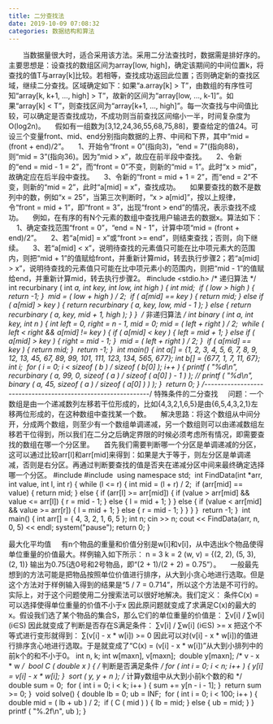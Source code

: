 ```yaml
---
title: 二分查找法
date: 2019-10-09 07:08:32
categories: 数据结构和算法
---
```

&emsp;&emsp;当数据量很大时，适合采用该方法。采用二分法查找时，数据需是排好序的。主要思想是：设查找的数组区间为array[low, high]，确定该期间的中间位置k，将查找的值T与array[k]比较。若相等，查找成功返回此位置；否则确定新的查找区域，继续二分查找。区域确定如下：如果“a.array[k] > T”，由数组的有序性可知“array[k, k+1, …, high] > T”，故新的区间为“array[low, …, k-1]”。如果“array[k] < T”，则查找区间为“array[k+1, …, high]”。每一次查找与中间值比较，可以确定是否查找成功，不成功则当前查找区间缩小一半，时间复杂度为O(log2n)。
    假如有一组数为[3,12,24,36,55,68,75,88]，要查给定的值24。可设三个变量front、mid、end分别指向数据的上界、中间和下界，其中“mid = (front + end)/2”。
    1、开始令“front = 0”(指向3)，“end = 7”(指向88)，则“mid = 3”(指向36)。因为“mid > x”，故应在前半段中查找。
    2、令新的“end = mid - 1 = 2”，而“front = 0”不变，则新的“mid = 1”。此时“x > mid”，故确定应在后半段中查找。
    3、令新的“front = mid + 1 = 2”，而“end = 2”不变，则新的“mid = 2”，此时“a[mid] = x”，查找成功。
    如果要查找的数不是数列中的数，例如“x = 25”，当第三次判断时，“x > a[mid]”，按以上规律，令“front = mid + 1”，即“front = 3”，出现“front > end”的情况，表示查找不成功。
    例如，在有序的有N个元素的数组中查找用户输进去的数据x。算法如下：
    1、确定查找范围“front = 0”，“end = N - 1”，计算中项“mid = (front + end)/2”。
    2、若“a[mid] = x”或“front >= end”，则结束查找；否则，向下继续。
    3、若“a[mid] < x”，说明待查找的元素值只可能在比中项元素大的范围内，则把“mid + 1”的值赋给front，并重新计算mid，转去执行步骤2；若“a[mid] > x”，说明待查找的元素值只可能在比中项元素小的范围内，则把“mid - 1”的值赋给end，并重新计算mid，转去执行步骤2。
#include <stdio.h>
​
/* 递归算法 */
int recurbinary ( int *a, int key, int low, int high ) {
    int mid;
​
    if ( low > high ) {
        return -1;
    }
​
    mid = ( low + high ) / 2;
​
    if ( a[mid] == key ) {
        return mid;
    } else if ( a[mid] > key ) {
        return recurbinary ( a, key, low, mid - 1 );
    } else {
        return recurbinary ( a, key, mid + 1, high );
    }
}
​
/* 非递归算法 */
int binary ( int *a, int key, int n ) {
    int left = 0, right = n - 1, mid = 0;
    mid = ( left + right ) / 2;
​
    while ( left < right && a[mid] != key ) {
        if ( a[mid] < key ) {
            left = mid + 1;
        } else if ( a[mid] > key ) {
            right = mid - 1;
        }
​
        mid = ( left + right ) / 2;
    }
​
    if ( a[mid] == key ) {
        return mid;
    }
​
    return -1;
}
​
int main() {
    int a[] = {1, 2, 3, 4, 5, 6, 7, 8, 9, 12, 13, 45, 67, 89, 99, 101, 111, 123, 134, 565, 677};
    int b[] = {677, 1, 7, 11, 67};
    int i;
​
    for ( i = 0; i < sizeof ( b ) / sizeof ( b[0] ); i++ ) {
        printf ( "%d\n", recurbinary ( a, 99, 0, sizeof ( a ) / sizeof ( a[0] ) - 1 ) );
        // printf ( "%d\n", binary ( a, 45, sizeof ( a ) / sizeof ( a[0] ) ) );
    }
​
    return 0;
}
/*-------------------------------------------------------------*/
特殊条件的二分查找
    问题：一个数组是由一个递减数列左移若干位形成的，比如{4,3,2,1,6,5}是由{6,5,4,3,2,1}左移两位形成的，在这种数组中查找某一个数。
    解决思路：将这个数组从中间分开，分成两个数组，则至少有一个数组单调递减，另一个数组则可以由递减数组左移若干位得到，所以我们在二分之后确定界限的时候必须考虑所有情况，即需要查找的数组在哪一个分区里。
    首先我们需要判断哪一个分区是单调递减的分区，这可以通过比较arr[l]和arr[mid]来得到：如果是大于等于，则左分区是单调递减，否则是右分区。再通过判断要查找的值是否夹在递减分区中间来最终确定选择哪一个分区。
#include <iostream>
#include <cstdlib>
​
using namespace std;
​
int FindData(int *arr, int value, int l, int r) {
    while (l <= r) {
        int mid = (l + r) / 2;
​
        if (arr[mid] == value) {
            return mid;
        }
        else {
            if (arr[l] >= arr[mid]) {
                if (value > arr[mid] && value <= arr[l]) {
                    r = mid - 1;
                }
                else {
                    l = mid + 1;
                }
            }
            else {
                if (value < arr[mid] && value >= arr[r]) {
                    l = mid + 1;
                }
                else {
                    r = mid - 1;
                }
            }
        }
    }
​
    return -1;
}
​
int main() {
    int arr[] = { 4, 3, 2, 1, 6, 5 };
    int n;
    cin >> n;
    cout << FindData(arr, n, 0, 5) << endl;
    system("pause");
    return 0;
}

最大化平均值
    有n个物品的重量和价值分别是w[i]和v[i]，从中选出k个物品使得单位重量的价值最大。样例输入如下所示：
n = 3
k = 2
(w, v) = {(2, 2), (5, 3), (2, 1)}
输出为0.75(选0号和2号物品，即“(2 + 1)/(2 + 2) = 0.75”）。
    一般最先想到的方法可能是把物品按照单位价值进行排序，从大到小贪心地进行选取。但是这个方法对于样例输入得到的结果是“5 / 7 = 0.714”，所以这个方法是不可行的。实际上，对于这个问题使用二分搜索法可以很好地解决。我们定义：
条件C(x) = 可以选择使得单位重量的价值不小于x
因此原问题就变成了求满足C(x)的最大的x。假设我们选了某个物品的集合S，那么它们的单位重量的价值是：
∑v[i] / ∑w[i] (i∈S)
因此就变成了判断是否存在S满足条件：
∑v[i] / ∑w[i] (i∈S) >= x
把这个不等式进行变形就得到：
∑(v[i] - x * w[i]) >= 0
因此可以对(v[i] - x * w[i])的值进行排序贪心地进行选取。于是就变成了“C(x) = (v[i] - x * w[i])”从大到小排列中的前k个的和不小于0。
int n, k;
int w[maxn], v[maxn];
​
double y[maxn]; /* v - x * w */
​
bool C ( double x ) { /* 判断是否满足条件 */
    for ( int i = 0; i < n; i++ ) {
        y[i] = v[i] - x * w[i];
    }
​
    sort ( y, y + n );
    /* 计算y数组中从大到小前k个数的和 */
    double sum = 0;
​
    for ( int i = 0; i < k; i++ ) {
        sum += y[n - i - 1];
    }
​
    return sum >= 0;
}
​
void solve() {
    double lb = 0;
    ub = INF;
​
    for ( int i = 0; i < 100; i++ ) {
        double mid = ( lb + ub ) / 2;
​
        if ( C ( mid ) ) {
            lb = mid;
        } else {
            ub = mid;
        }
    }
​
    printf ( "%.2f\n", ub );
}
